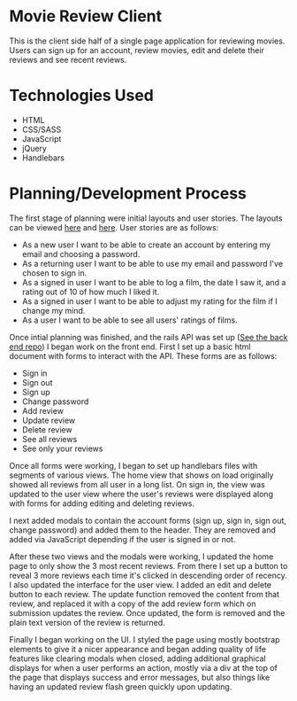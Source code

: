 # Movie Review Client

This is the client side half of a single page application for reviewing movies. Users can sign up for an account, review movies, edit and delete their reviews and see recent reviews.

# Technologies Used

* HTML
* CSS/SASS
* JavaScript
* jQuery
* Handlebars

# Planning/Development Process

The first stage of planning were initial layouts and user stories. The layouts can be viewed [here](https://i.imgur.com/sEgdiYb.jpg) and [here](https://i.imgur.com/mvNWNkz.jpg). User stories are as follows:

* As a new user I want to be able to create an account by entering my email and choosing a password.
* As a returning user I want to be able to use my email and password I've chosen to sign in.
* As a signed in user I want to be able to log a film, the date I saw it, and a rating out of 10 of how much I liked it.
* As a signed in user I want to be able to adjust my rating for the film if I change my mind.
* As a user I want to be able to see all users' ratings of films.

Once intial planning was finished, and the rails API was set up ([See the back end repo]()) I began work on the front end. First I set up a basic html document with forms to interact with the API. These forms are as follows:

* Sign in
* Sign out
* Sign up
* Change password
* Add review
* Update review
* Delete review
* See all reviews
* See only your reviews

Once all forms were working, I began to set up handlebars files with segments of various views. The home view that shows on load originally showed all reviews from all user in a long list. On sign in, the view was updated to the user view where the user's reviews were displayed along with forms for adding editing and deleting reviews.

I next added modals to contain the account forms (sign up, sign in, sign out, change password) and added them to the header. They are removed and added via JavaScript depending if the user is signed in or not.

After these two views and the modals were working, I updated the home page to only show the 3 most recent reviews. From there I set up a button to reveal 3 more reviews each time it's clicked in descending order of recency. I also updated the interface for the user view. I added an edit and delete button to each review. The update function removed the content from that review, and replaced it with a copy of the add review form which on submission updates the review. Once updated, the form is removed and the plain text version of the review is returned.

Finally I began working on the UI. I styled the page using mostly bootstrap elements to give it a nicer appearance and began adding quality of life features like clearing modals when closed, adding additional graphical displays for when a user performs an action, mostly via a div at the top of the page that displays success and error messages, but also things like having an updated review flash green quickly upon updating.
